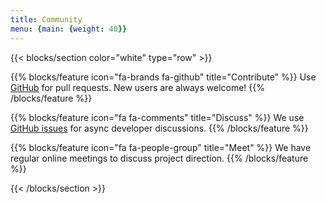 ```yaml
---
title: Community
menu: {main: {weight: 40}}
---
```


{{< blocks/section color="white" type="row" >}}

{{% blocks/feature icon="fa-brands fa-github" title="Contribute" %}}
Use [GitHub](https://github.com/google/heir) for pull requests. New users are always welcome!
{{% /blocks/feature %}}

{{% blocks/feature icon="fa fa-comments" title="Discuss" %}}
We use [GitHub issues](https://github.com/google/heir) for async developer discussions.
{{% /blocks/feature %}}

{{% blocks/feature icon="fa fa-people-group" title="Meet" %}}
We have regular online meetings to discuss project direction.
{{% /blocks/feature %}}

{{< /blocks/section >}}
